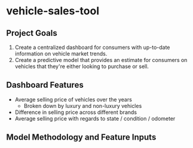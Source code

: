 # vehicle-sales-tool

## Project Goals

1. Create a centralized dashboard for consumers with up-to-date information on vehicle market trends.
2. Create a predictive model that provides an estimate for consumers on vehicles that they're either looking to purchase or sell.

## Dashboard Features

- Average selling price of vehicles over the years
    - Broken down by luxury and non-luxury vehicles
- Difference in selling price across different brands
- Average selling price with regards to state / condition / odometer

## Model Methodology and Feature Inputs
